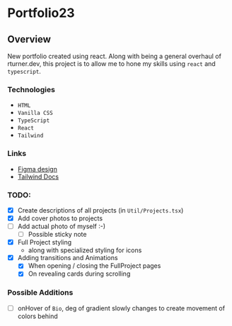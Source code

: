 # Portfolio23

## Overview
New portfolio created using react. Along with being a general overhaul of rturner.dev, this project is to allow me to hone my skills using `react` and `typescript`.

### Technologies
* `HTML`
* `Vanilla CSS`
* `TypeScript`
* `React`
* `Tailwind`

### Links
* [Figma design](https://www.figma.com/file/TdOxZhFgygMR0l0rW19RE2/Untitled?t=6MkxZHFnimUE2XAG-0)
* [Tailwind Docs](https://tailwindcss.com/docs/grid-template-columns)
  

### TODO:
- [x] Create descriptions of all projects (in `Util/Projects.tsx`)
- [x] Add cover photos to projects
- [ ] Add actual photo of myself :-)
  - [ ] Possible sticky note
- [x] Full Project styling
  - along with specialized styling for icons
- [x] Adding transitions and Animations
  - [x] When opening / closing the FullProject pages
  - [x] On revealing cards during scrolling

### Possible Additions
- [ ] onHover of `Bio`, deg of gradient slowly changes to create movement of colors behind

